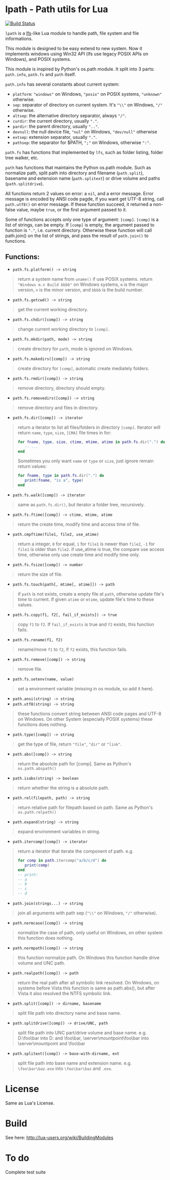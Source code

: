 lpath - Path utils for Lua
==========================
[![Build Status](https://travis-ci.org/starwing/lpath.svg?branch=master)](https://travis-ci.org/starwing/lpath)

`lpath` is a
[lfs](http://keplerproject.github.io/luafilesystem/)-like Lua module
to handle path, file system and
file informations.

This module is designed to be easy extend to new system. Now it
implements windows using Win32 API (lfs use legacy POSIX APIs on
Windows), and POSIX systems.

This module is inspired by Python's os.path module. It split into 3
parts: `path.info`, `path.fs` and `path` itself.

`path.info` has several constants about current system:
   - `platform`: `"windows"` on Windows, `"posix"` on POSIX systems, `"unknown"` otherwise.
   - `sep`: separator of directory on current system. It's `"\\"` on Windows, `"/"` otherwise.
   - `altsep`: the alternative directory separator, always `"/"`.
   - `curdir`: the current directory, usually `"."`.
   - `pardir`: the parent directory, usually `".."`.
   - `devnull`: the null device file, `"nul"` on Windows, `"dev/null"` otherwise
   - `extsep`: extension separator, usually `"."`.
   - `pathsep`: the separator for $PATH, `";"` on Windows, otherwise `":"`.

`path.fs` has functions that implemented by `lfs`, such as folder
listing, folder tree walker, etc.

`path` has functions that maintains the Python os.path module. Such as
normalize path, split path into directory and filename (`path.split`),
basename and extension name (`path.splitext`) or drive volume and
paths (`path.splitdrive`).

All functions return 2 values on error: a `nil`, and a error message.
Error message is encoded by ANSI code pagde, if you want get UTF-8
string, call `path.utf8()` on error message. If these function
succeed, it returned a non-false value, maybe `true`, or the first
argument passed to it.

Some of functions accepts only one type of argument: `[comp]`.
`[comp]` is a list of strings, can be empty. If `[comp]` is empty, the
argument passed to function is `"."`, i.e. current directory.
Otherwise these function will call path.join() on the list of strings,
and pass the result of `path.join()` to functions.

Functions:
----------

- `path.fs.platform() -> string`
> return a system name from `uname()` if use POSIX systems. return
> `"Windows m.n Build bbbb"` on Windows systems, `m` is the major
> version, `n` is the minor version, and `bbbb` is the build number.

- `path.fs.getcwd() -> string`
> get the current working directory.

- `path.fs.chdir([comp]) -> string`
> change current working directory to `[comp]`.

- `path.fs.mkdir(path, mode) -> string`
> create directory for `path`, mode is ignored on Windows.

- `path.fs.makedirs([comp]) -> string`
> create directory for `[comp]`, automatic create mediately folders.

- `path.fs.rmdir([comp]) -> string`
> remove directory, directory should empty.

- `path.fs.removedirs([comp]) -> string`
> remove directory and files in directory.

- `path.fs.dir([comp]) -> iterator`
> return a iterator to list all files/folders in directory `[comp]`.
> Iterator will return `name`, `type`, `size`, `[CMA]` file times in
> for:
> 
> ```lua
> for fname, type, size, ctime, mtime, atime in path.fs.dir(".") do
>    -- ...
> end
> ```
> 
> Sometimes you only want `name` or `type` or `size`, just ignore remain
> return values:
> 
> ```lua
> for fname, type in path.fs.dir(".") do
>    print(fname, "is a", type)
> end
> ```

- `path.fs.walk([comp]) -> iterator`
> same as `path.fs.dir()`, but iterator a folder tree, recursively.

- `path.fs.ftime([comp]) -> ctime, mtime, atime`
> return the create time, modify time and access time of file.

- `path.cmpftime(file1, file2, use_atime) `
> return a integer, `0` for equal, `1` for `file1` is newer than
> `file2`, `-1` for `file1` is older than `file2`.
> if use_atime is true, the compare use access time, otherwise only
> use create time and modify time only.

- `path.fs.fsize([comp]) -> number`
> return the size of file.

- `path.fs.touch(path[, mtime[, atime]]) -> path`
> if `path` is not exists, create a empty file at `path`, otherwise
> update file's time to current. If given `atime` or `mtime`,
> update file's time to these values.

- `path.fs.copy(f1, f2[, fail_if_exists]) -> true`
> copy `f1` to `f2`. If `fail_if_exists` is true and `f2` exists, this
> function fails.

- `path.fs.rename(f1, f2)`
> rename/move `f1` to `f2`, if `f2` exists, this function fails.

- `path.fs.remove([comp]) -> string`
> remove file.

- `path.fs.setenv(name, value)`
> set a environment variable (missing in os module, so add it here).

- `path.ansi(string) -> string`
- `path.utf8(string) -> string`
> these functions convert string between ANSI code pages and UTF-8 on
> Windows.  On other System (especially POSIX systems) these functions
> does nothing.

- `path.type([comp]) -> string`
> get the type of file, return `"file"`, `"dir"` or `"link"`.

- `path.abs([comp]) -> string`
> return the absolute path for [comp]. Same as Python's
> `os.path.abspath()`

- `path.isabs(string) -> boolean`
> return whether the string is a absolute path.

- `path.rel(filepath, path) -> string`
> return relative path for filepath based on path. Same as Python's
> `os.path.relpath()`

- `path.expand(string) -> string`
> expand environment variables in string.

- `path.itercomp([comp]) -> iterator`
> return a iterator that iterate the component of path. e.g.
> ```lua
> for comp in path.itercomp("a/b/c/d") do
>    print(comp)
> end
> -- print:
> -- a
> -- b
> -- c
> -- d
> ```

- `path.join(strings...) -> string`
> join all arguments with path sep (`"\\"` on Windows, `"/"` otherwise).

- `path.normcase([comp]) -> string`
> normalize the case of path, only useful on Windows, on other system
> this function does nothing.

- `path.normpath([comp]) -> string`
> this function normalize path. On Windows this function handle drive
> volume and UNC path.

- `path.realpath([comp]) -> path`
> return the real path after all symbolic link resolved. On Windows, on
> systems before Vista this function is same as path.abs(), but after
> Vista it also resolved the NTFS symbolic link.

- `path.split([comp]) -> dirname, basename`
> split file path into directory name and base name.

- `path.splitdrive([comp]) -> drive/UNC, path`
> split file path into UNC part/drive volume and base name.
> e.g. D:\foo\bar into D: and \foo\bar,
>      \\server\mountpoint\foo\bar into
>      \\server\mountpoint and \foo\bar

- `path.splitext([comp]) -> base-with-dirname, ext`
> split file path into base name and extension name.
> e.g. `\foo\bar\baz.exe` into `\foo\bar\baz` and `.exe`.


License
=======
Same as Lua's License.

Build
=====
See here: http://lua-users.org/wiki/BuildingModules

To do
=====
Complete test suite
